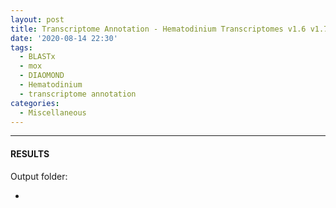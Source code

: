 ```yaml
---
layout: post
title: Transcriptome Annotation - Hematodinium Transcriptomes v1.6 v1.7 v2.1 v3.1 with DIAMOND BLASTx on Mox
date: '2020-08-14 22:30'
tags: 
  - BLASTx
  - mox
  - DIAOMOND
  - Hematodinium
  - transcriptome annotation
categories: 
  - Miscellaneous
---
```




---

#### RESULTS

Output folder:

- []()

